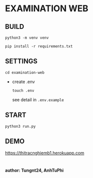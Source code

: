 # EXAMINATION WEB

## BUILD

 ```python3 -m venv venv```

 ```pip install -r requirements.txt```

## SETTINGS
 ``` cd examination-web ```
 - create .env

   ``` touch .env ```

   see detail in ```.env.example```

## START

 ```python3 run.py```

## DEMO

https://thitracnghiemb1.herokuapp.com

# 
#### author: Tungnt24, AnhTuPhi
